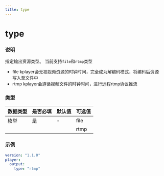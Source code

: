 ```yaml
---
title: type
---
```


type
===

### 说明
指定输出资源类型。
当前支持`file`和`rtmp`类型
* file
kplayer会无视视频资源的时钟时间，完全成为解编码模式，将编码后资源写入至文件中
* rtmp
kplayer会遵循视频文件的时钟时间，进行远程rtmp协议推流

### 类型
| 数据类型 | 是否必填 | 默认值 | 可选值 |
|---|---|---|---|
| 枚举 | 是 | - | file |
| | | | rtmp |

### 示例
```yaml {4}
version: "1.1.0"
player:
  output:
    type: "rtmp"
```
